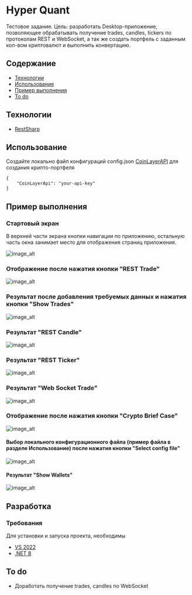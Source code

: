 # Hyper Quant
Тестовое задание. Цель: разработать Desktop-приложение, позволяющее обрабатывать получение trades, candles, tickers по протоколам REST и WebSocket, а так же создать портфель с заданным кол-вом криптовалют и выполнить конвертацию.

## Содержание
- [Технологии](#технологии)
- [Использование](#использование)
- [Пример выполнения](#пример-выполнения)
- [To do](#to-do)

## Технологии
- [RestSharp](https://restsharp.dev/)

## Использование

Создайте локально файл конфигураций config.json [CoinLayerAPI](https://coinlayer.com/thank-you-free-api) для создания крипто-портфеля
```
{
    "CoinLayerApi": "your-api-key"
}
```

## Пример выполнения

### Стартовый экран

В верхней части экрана кнопки навигации по приложению, остальную часть окна занимает место для отображения страниц приложения.

![image_alt](https://github.com/AshRaven521/HyperQuant/blob/d58105907a5be366ca70b2bb3c96680af2d59f2f/screenshots/start_screen.jpg)

### Отображение после нажатия кнопки "REST Trade"

![image_alt](https://github.com/AshRaven521/HyperQuant/blob/d58105907a5be366ca70b2bb3c96680af2d59f2f/screenshots/rest_trade_button.jpg)

### Результат после добавления требуемых данных и нажатия кнопки "Show Trades"

![image_alt](https://github.com/AshRaven521/HyperQuant/blob/d58105907a5be366ca70b2bb3c96680af2d59f2f/screenshots/rest_trade_result.jpg)

### Результат "REST Candle"

![image_alt](https://github.com/AshRaven521/HyperQuant/blob/d58105907a5be366ca70b2bb3c96680af2d59f2f/screenshots/rest_candles_result.jpg)

### Результат "REST Ticker"

![image_alt](https://github.com/AshRaven521/HyperQuant/blob/d58105907a5be366ca70b2bb3c96680af2d59f2f/screenshots/rest_ticker_result.jpg)

### Результат "Web Socket Trade"

![image_alt](https://github.com/AshRaven521/HyperQuant/blob/d58105907a5be366ca70b2bb3c96680af2d59f2f/screenshots/web_socket_trades.jpg)

### Отображение после нажатия кнопки "Crypto Brief Case"

![image_alt](https://github.com/AshRaven521/HyperQuant/blob/d58105907a5be366ca70b2bb3c96680af2d59f2f/screenshots/crypto_brief_button.jpg)

#### Выбор локального конфигурационного файла (пример файла в разделе Использование) после нажатия кнопки "Select config file"

![image_alt](https://github.com/AshRaven521/HyperQuant/blob/d58105907a5be366ca70b2bb3c96680af2d59f2f/screenshots/select_config_button.jpg)

#### Результат "Show Wallets"

![image_alt](https://github.com/AshRaven521/HyperQuant/blob/d58105907a5be366ca70b2bb3c96680af2d59f2f/screenshots/show_wallet_button.jpg)

## Разработка

### Требования
Для установки и запуска проекта, необходимы 
- [VS 2022](https://visualstudio.microsoft.com/ru/vs/)
- [.NET 8](https://dotnet.microsoft.com/en-us/download/dotnet/8.0)



## To do
- Доработать получение trades, candles по WebSocket 

 
